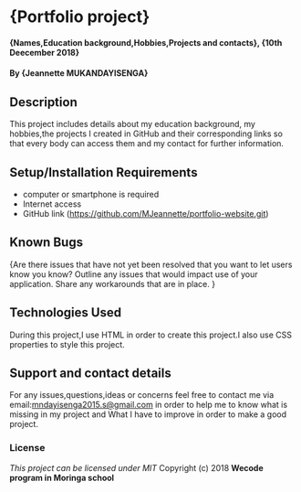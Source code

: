# {Portfolio project}
#### {Names,Education background,Hobbies,Projects and contacts}, {10th Deecember 2018}
#### By **{Jeannette MUKANDAYISENGA}**
## Description
This project includes details about my education background, my hobbies,the projects I created in GitHub and their corresponding links so that every body can access them and my contact for further information.
## Setup/Installation Requirements
* computer or smartphone is required
* Internet access
* GitHub link (https://github.com/MJeannette/portfolio-website.git)
## Known Bugs
{Are there issues that have not yet been resolved that you want to let users know you know? Outline any issues that would impact use of your application. Share any workarounds that are in place. }
## Technologies Used
During this project,I use HTML in order to create this project.I also use CSS properties to style this project.
## Support and contact details
For any issues,questions,ideas or concerns feel free to contact me via email:mndayisenga2015.s@gmail.com in order to help me to know what is missing in my project and What I have to improve in order to make a good project.
### License
*This project can be licensed under MIT*
Copyright (c) 2018 **Wecode program in Moringa school**
  